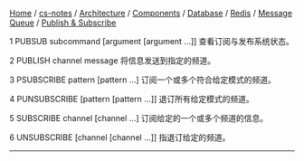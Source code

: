 [Home](https://mengxianbin.github.io) /
[cs-notes](https://mengxianbin.github.io/cs-notes/site) /
[Architecture](https://mengxianbin.github.io/cs-notes/site/Architecture) /
[Components](https://mengxianbin.github.io/cs-notes/site/Architecture/Components) /
[Database](https://mengxianbin.github.io/cs-notes/site/Architecture/Components/Database) /
[Redis](https://mengxianbin.github.io/cs-notes/site/Architecture/Components/Database/Redis) /
[Message Queue](https://mengxianbin.github.io/cs-notes/site/Architecture/Components/Database/Redis/Message%20Queue) /
[Publish & Subscribe](https://mengxianbin.github.io/cs-notes/site/Architecture/Components/Database/Redis/Message%20Queue/Publish%20&%20Subscribe)

1	PUBSUB subcommand [argument [argument ...]]
查看订阅与发布系统状态。

2	PUBLISH channel message
将信息发送到指定的频道。

3	PSUBSCRIBE pattern [pattern ...]
订阅一个或多个符合给定模式的频道。

4	PUNSUBSCRIBE [pattern [pattern ...]]
退订所有给定模式的频道。

5	SUBSCRIBE channel [channel ...]
订阅给定的一个或多个频道的信息。

6	UNSUBSCRIBE [channel [channel ...]]
指退订给定的频道。

---
